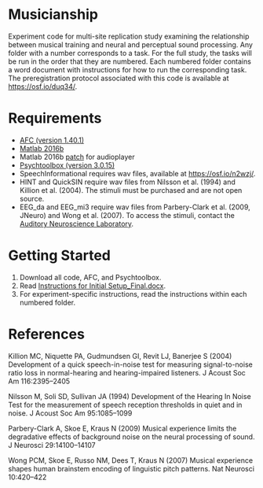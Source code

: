 # Musicianship
Experiment code for multi-site replication study examining the relationship between musical training and neural and perceptual sound processing. Any folder with a number corresponds to a task. For the full study, the tasks will be run in the order that they are numbered. Each numbered folder contains a word document with instructions for how to run the corresponding task. The preregistration protocol associated with this code is available at https://osf.io/duq34/.

# Requirements
- [AFC (version 1.40.1)](http://medi.uni-oldenburg.de/afc/download.htm)
- [Matlab 2016b](https://www.mathworks.com/)
- Matlab 2016b [patch](https://www.mathworks.com/login?uri=%2Fsupport%2Fbugreports%2F1445234) for audioplayer
- [Psychtoolbox (version 3.0.15)](http://psychtoolbox.org/download)
- SpeechInformational requires wav files, available at https://osf.io/n2wzj/. 
- HINT and QuickSIN require wav files from Nilsson et al. (1994) and Killion et al. (2004). The stimuli must be purchased and are not open source. 
- EEG_da and EEG_mi3 require wav files from Parbery-Clark et al. (2009, JNeuro) and Wong et al. (2007). To access the stimuli, contact the [Auditory Neuroscience Laboratory](https://brainvolts.soc.northwestern.edu/).  

# Getting Started
1. Download all code, AFC, and Psychtoolbox.
2. Read [Instructions for Initial Setup_Final.docx](https://osf.io/gydrh/).
3. For experiment-specific instructions, read the instructions within each numbered folder.

# References
Killion MC, Niquette PA, Gudmundsen GI, Revit LJ, Banerjee S (2004) Development of a quick speech-in-noise test for measuring signal-to-noise ratio loss in normal-hearing and hearing-impaired listeners. J Acoust Soc Am 116:2395–2405

Nilsson M, Soli SD, Sullivan JA (1994) Development of the Hearing In Noise Test for the measurement of speech reception thresholds in quiet and in noise. J Acoust Soc Am 95:1085–1099

Parbery-Clark A, Skoe E, Kraus N (2009) Musical experience limits the degradative effects of background noise on the neural processing of sound. J Neurosci 29:14100–14107

Wong PCM, Skoe E, Russo NM, Dees T, Kraus N (2007) Musical experience shapes human brainstem encoding of linguistic pitch patterns. Nat Neurosci 10:420–422
